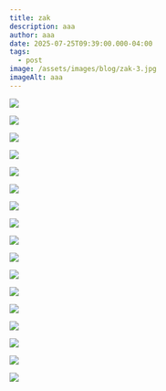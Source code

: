 ```yaml
---
title: zak
description: aaa
author: aaa
date: 2025-07-25T09:39:00.000-04:00
tags:
  - post
image: /assets/images/blog/zak-3.jpg
imageAlt: aaa
---
```

![](/assets/images/blog/1b-1.jpg)

![](/assets/images/blog/18fa55f0-5947-4c93-b8d8-e806de7a6568.jpeg)

![](/assets/images/blog/51a8280898aa28d8a21936090707ed9f.jpeg)

![](/assets/images/blog/77a729373b8231d4abf5c3342b5e7f49.webp)

![](/assets/images/blog/207_1_art_unlimited_december_2024_zak_smith_sawa_from_the_girls_in_the_naked_girl_business_series__rago_auction.jpg)

![](/assets/images/blog/953bf832795322f7aceddd63eafe275b.webp)

![](/assets/images/blog/2019_cks_17990_0039_000-zak_smith_girls_in_the_naked_business_sasha_grey-.jpg)

![](/assets/images/blog/be4660a44962935b66d59e8f13fc8409.jpeg)

![](/assets/images/blog/c6vrfqfvmaaloag.jpg)

![](/assets/images/blog/cyborgfrogspacenewestholes.jpg)

![](/assets/images/blog/ed2eceae-62b2-4bd5-bd08-6685e7280c5c.jpeg)

![](/assets/images/blog/ek_smith_self-portrait-1_pr_w.webp)

![](/assets/images/blog/gwvmtwsxwaec_5h.jpg)

![](/assets/images/blog/h0046-l375546792.jpg)

![](/assets/images/blog/riae-in-subway.webp)

![](/assets/images/blog/yams_tarot_painting.jpeg)

![](/assets/images/blog/zak-smith_spidey-berlin_aid288962.jpg)

